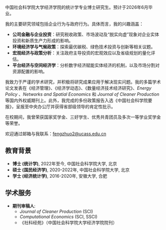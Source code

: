 中国社会科学院大学经济学院的统计学专业博士研究生。预计于2026年6月毕业。

我的主要研究领域包括企业行为与政府行为。具体而言，我的兴趣涵盖：
* **公司金融与企业投资**：研究税收政策、市场波动及“脱实向虚”现象对企业实体投资和新质生产力形成的影响。
* **环境经济学与气候政策**：探索最优碳税、绿色技术投资与创新等相关议题。
* **宏观经济与政策分析**：关注政府主导投资的宏观效应以及省级规划的量化评估。
* **平台经济与空间经济学**：分析数字经济赋能实体经济的机制，以及市场分割对资源配置的影响。

我致力于严谨的学术研究，并积极将研究成果应用于解决现实问题。我的多篇学术论文发表在《经济管理》、《经济学动态》、《数量经济技术经济研究》、*Energy Policy* 、*Networks and Spatial Economics* 和 *Journal of Cleaner Production* 等国内外权威期刊上。此外，我完成的多份政策报告入选《中国社会科学院要报》，呈报至中央办公厅并获得省部级领导的肯定性批示。

在校期间，我曾荣获国家奖学金、三好学生、优秀共青团员及多次一等学业奖学金等荣誉。

欢迎通过邮箱与我联系：[fengzhuo2@ucass.edu.cn](mailto:fengzhuo2@ucass.edu.cn) 

## 教育背景
* **博士 (统计学)**, 2022年至今, 中国社会科学院大学, 北京
* **硕士 (国民经济学)**, 2020-2022年, 中国社会科学院大学, 北京
* **学士 (经济统计学)**, 2016-2020年, 安徽大学, 合肥

## 学术服务
* **期刊审稿人**:
    * *Journal of Cleaner Production* (SCI) 
    * *Computational Economics* (SCI, SSCI) 
    * 《社科经苑》（中国社会科学院大学经济学院院刊） 
